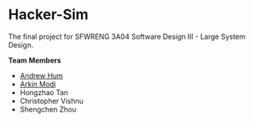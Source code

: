 # Hacker-Sim
The final project for SFWRENG 3A04 Software Design III - Large System Design.

**Team Members**
- [Andrew Hum](https://github.com/andrewhum)
- [Arkin Modi](https://github.com/arkinmodi)
- Hongzhao Tan
- Christopher Vishnu
- Shengchen Zhou
